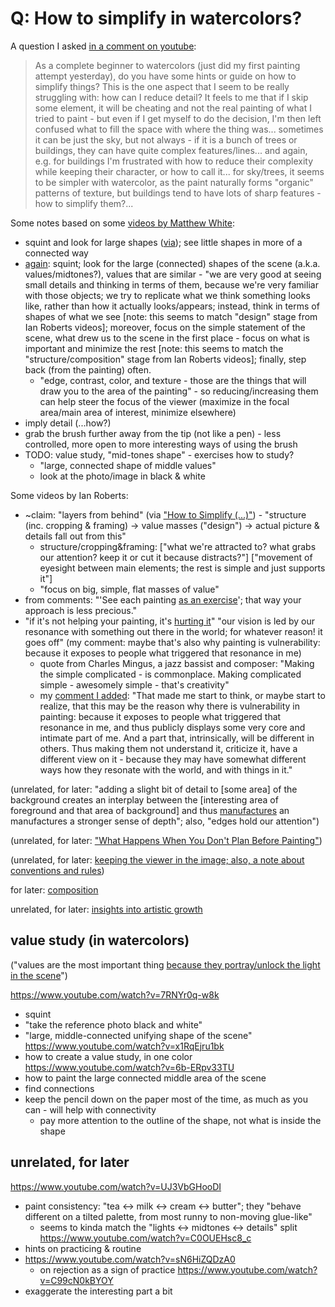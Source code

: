 # Q: How to simplify in watercolors?

A question I asked [in a comment on youtube](https://www.youtube.com/watch?v=Rlklt4dw6GA&lc=UgyvD2e_1YymuFuteJB4AaABAg):

> As a complete beginner to watercolors (just did my first painting attempt yesterday), 
do you have some hints or guide on how to simplify things? 
This is the one aspect that I seem to be really struggling with: 
how can I reduce detail? 
It feels to me that if I skip some element, 
it will be cheating and not the real painting of what I tried to paint - 
but even if I get myself to do the decision, 
I'm then left confused what to fill the space with where the thing was... 
sometimes it can be just the sky, but not always -
if it is a bunch of trees or buildings, they can have quite complex features/lines... 
and again, e.g. for buildings I'm frustrated with how to reduce their complexity 
while keeping their character, or how to call it... 
for sky/trees, it seems to be simpler with watercolor, as the paint naturally forms "organic" patterns of texture, 
but buildings tend to have lots of sharp features - how to simplify them?...

Some notes based on some [videos by Matthew White](
https://www.youtube.com/@learntopaintwatercolor/videos):
 - squint and look for large shapes ([via](https://www.youtube.com/watch?v=mB6jb5Sgjis));
   see little shapes in more of a connected way
 - [again](https://www.youtube.com/watch?v=YqfwgMs91lU):
   squint; look for the large (connected) shapes of the scene (a.k.a. values/midtones?),
   values that are similar -
   "we are very good at seeing small details and thinking in terms of them,
   because we're very familiar with those objects;
   we try to replicate what we think something looks like, rather than how it actually looks/appears;
   instead, think in terms of shapes of what we see
   \[note: this seems to match "design" stage from Ian Roberts videos];
   moreover, focus on the simple statement of the scene,
   what drew us to the scene in the first place -
   focus on what is important and minimize the rest
   \[note: this seems to match the "structure/composition" stage from Ian Roberts videos];
   finally, step back (from the painting) often.
   - "edge, contrast, color, and texture -
     those are the things that will draw you to the area of the painting" -
     so reducing/increasing them can help steer the focus of the viewer
     (maximize in the focal area/main area of interest, minimize elsewhere)
 - imply detail (...how?)
 - grab the brush further away from the tip (not like a pen) -
   less controlled, more open to more interesting ways of using the brush
 - TODO: value study, "mid-tones shape" - exercises how to study?
   - "large, connected shape of middle values"
   - look at the photo/image in black & white

 Some videos by Ian Roberts:
  - ~claim: "layers from behind" (via ["How to Simplify (...)"](https://www.youtube.com/watch?v=bAcWM6rnnlA)) -
    "structure (inc. cropping & framing) -> value masses ("design") -> actual picture & details fall out from this"
    - structure/cropping&framing: \["what we're attracted to? what grabs our attention? keep it or cut it because distracts?"]
      \["movement of eyesight between main elements; the rest is simple and just supports it"]
    - "focus on big, simple, flat masses of value"
  - from comments: "'See each painting [as an exercise](https://www.youtube.com/watch?v=bAcWM6rnnlA&lc=UgxKCQhvZUGP-oJYgwJ4AaABAg)';
    that way your approach is less precious."
  - "if it's not helping your painting, it's [hurting it](https://www.youtube.com/watch?v=UezzD9pnK8s)"
    "our vision is led by our resonance with something out there in the world; for whatever reason! it goes off"
    (my comment: maybe that's also why painting is vulnerability: because it exposes to people what triggered that resonance in me)
    - quote from Charles Mingus, a jazz bassist and composer:
      "Making the simple complicated - is commonplace. Making complicated simple - awesomely simple - that's creativity"
    - my [comment I added](https://www.youtube.com/watch?v=UezzD9pnK8s&lc=Ugymqs08scvwBvB-5jB4AaABAg):
      "That made me start to think, or maybe start to realize, that
      this may be the reason why there is vulnerability in painting:
      because it exposes to people what triggered that resonance in me,
      and thus publicly displays some very core and intimate part of me.
      And a part that, intrinsically, will be different in others.
      Thus making them not understand it, criticize it, have a different view on it -
      because they may have somewhat different ways how they resonate with the world, and with things in it."

(unrelated, for later: "adding a slight bit of detail to \[some area] of the background
creates an interplay between the \[interesting area of foreground and that area of background]
and thus [manufactures](https://www.youtube.com/watch?v=1XoYZ8KVnVQ)
an manufactures a stronger sense of depth"; also,
"edges hold our attention")

(unrelated, for later: ["What Happens When You Don't Plan Before Painting"](
https://www.youtube.com/watch?v=zh_jbu0Zdo4))

(unrelated, for later:
[keeping the viewer in the image; also, a note about conventions and rules](
https://www.youtube.com/watch?v=3-Cc2SxDofk))

for later: [composition](https://www.youtube.com/watch?v=sopLk4Czp6M)

unrelated, for later: [insights into artistic growth](https://www.youtube.com/watch?v=M0n5ZueR2Ok)

## value study (in watercolors)

("values are the most important thing [because they portray/unlock the light in the scene](
https://www.youtube.com/watch?v=bEDzZXlfy_U)")

https://www.youtube.com/watch?v=7RNYr0q-w8k
 - squint
 - "take the reference photo black and white"
 - "large, middle-connected unifying shape of the scene"
https://www.youtube.com/watch?v=x1RqEjru1bk
 - how to create a value study, in one color
https://www.youtube.com/watch?v=6b-ERpv33TU
 - how to paint the large connected middle area of the scene
 - find connections
 - keep the pencil down on the paper most of the time, as much as you can - will help with connectivity
   - pay more attention to the outline of the shape, not what is inside the shape

## unrelated, for later

https://www.youtube.com/watch?v=UJ3VbGHooDI
 - paint consistency: "tea <-> milk <-> cream <-> butter";
   they "behave different on a tilted palette, from most runny to non-moving glue-like"
   - seems to kinda match the "lights <-> midtones <-> details" split
https://www.youtube.com/watch?v=C0OUEHsc8_c
 - hints on practicing & routine
 - https://www.youtube.com/watch?v=sN6HiZQDzA0
   - on rejection as a sign of practice
https://www.youtube.com/watch?v=C99cN0kBYOY
 - exaggerate the interesting part a bit 
